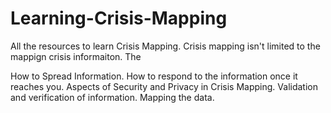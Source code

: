 Learning-Crisis-Mapping
=======================

All the resources to learn Crisis Mapping. Crisis mapping isn't limited to the mappign crisis informaiton. The 

How to Spread Information.
How to respond to the information once it reaches you.
Aspects of Security and Privacy in Crisis Mapping.
Validation and verification of information. 
Mapping the data.



